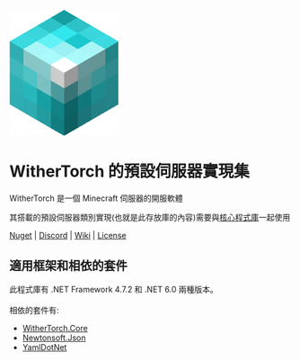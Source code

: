 ![WitherTorch Core Icon](withertorch_core.png)
# WitherTorch 的預設伺服器實現集

WitherTorch 是一個 Minecraft 伺服器的開服軟體

其搭載的預設伺服器類別實現(也就是此存放庫的內容)需要與[核心程式庫](https://github.com/WitherTorch/WitherTorch.Core)一起使用<br/>

[Nuget](https://www.nuget.org/packages/WitherTorch.Core.Servers) | [Discord](https://discord.gg/F7YNJ5m) | [Wiki](https://github.com/WitherTorch/WitherTorch.Core/wiki/) | [License](LICENSE)

## 適用框架和相依的套件
此程式庫有 .NET Framework 4.7.2 和 .NET 6.0 兩種版本。<br/>
<br/>
相依的套件有:
<ul>
  <li><a href="https://github.com/WitherTorch/WitherTorch.Core">WitherTorch.Core</a></li>
  <li><a href="https://github.com/JamesNK/Newtonsoft.Json">Newtonsoft.Json</a></li>
  <li><a href="https://github.com/aaubry/YamlDotNet">YamlDotNet</a></li>
</ul>
